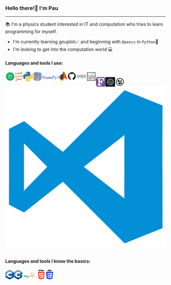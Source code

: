 ### Hello there!:wave: I'm Pau

 ___

:books: I'm a physics student interested in IT and computation who tries to learn programming for myself.

- I'm currently learning gnuplot:chart_with_upwards_trend: and beginning with `Opencv` in `Python`:thought_balloon:
- I'm looking to get into the computation world :computer:

#### Languages and tools I use:

<img align="left" title="atom-logo" height="30px" src="images\atom-logo.png" />&nbsp;&nbsp;&nbsp;&nbsp;&nbsp;&nbsp;&nbsp;
<img align="left" title="Jupyter-logo" height="30px" src="images\Jupyter-logo.png" />&nbsp;&nbsp;&nbsp;&nbsp;&nbsp;&nbsp;&nbsp;
<img align="left" title="Python-logo" height="30px" src="images\python-logo.png" />&nbsp;&nbsp;&nbsp;&nbsp;&nbsp;&nbsp;&nbsp;
<img align="left" title="Numpy-logo" height="30px" src="images\numpy-logo.png" />&nbsp;&nbsp;&nbsp;&nbsp;&nbsp;&nbsp;&nbsp;
<img align="left" title="matlab-logo" height="30px" src="images\matl-logo.png" />&nbsp;&nbsp;&nbsp;&nbsp;&nbsp;&nbsp;&nbsp;
<img align="left" title="github-logo" height="30px" src="images\github-logo.png" />&nbsp;&nbsp;&nbsp;&nbsp;&nbsp;&nbsp;&nbsp;
<img align="left" title="latex-logo" height="30px" src="images\latex-logo.png" />&nbsp;&nbsp;&nbsp;&nbsp;&nbsp;&nbsp;&nbsp;
<img align="left" title="gnuplot-logo" height="30px" src="images\gnuplot-logo.png" />&nbsp;&nbsp;&nbsp;&nbsp;&nbsp;&nbsp;&nbsp;
<img align="left" title="fortran-logo" height="30px" src="images\Fortran-logo.png" />&nbsp;&nbsp;&nbsp;&nbsp;&nbsp;&nbsp;&nbsp;
<img align="left" title="Qiskti-logo" height="30px" src="images\Qiskit-logo.png" />&nbsp;&nbsp;&nbsp;&nbsp;&nbsp;&nbsp;&nbsp;
<img align="left" title="UE-logo" height="30px" src="images\UE-logo.png" />&nbsp;&nbsp;&nbsp;&nbsp;&nbsp;&nbsp;&nbsp;
<img align="left" title="VSCode-logo" height="-30px" src="images\VSCode-logo.png" />&nbsp;&nbsp;&nbsp;&nbsp;&nbsp;&nbsp;&nbsp;


#### Languages and tools I know the basics:

<img align="left" title="c-logo" height="30px" src="images\c-logo.png" />&nbsp;&nbsp;&nbsp;&nbsp;&nbsp;&nbsp;&nbsp;
<img align="left" title="c++-logo" height="30px" src="images\c++-logo.png" />&nbsp;&nbsp;&nbsp;&nbsp;&nbsp;&nbsp;&nbsp;
<img align="left" title="mySQL-logo" height="30px" src="images\mySQL-logo.png" />&nbsp;&nbsp;&nbsp;&nbsp;&nbsp;&nbsp;&nbsp;
<img align="left" title="HTML-logo" height="30px" src="images\HTML-logo.png" />&nbsp;&nbsp;&nbsp;&nbsp;&nbsp;&nbsp;&nbsp;
<img align="left" title="CSS-logo" height="30px" src="images\CSS-logo.png" />&nbsp;&nbsp;&nbsp;&nbsp;&nbsp;&nbsp;&nbsp;
